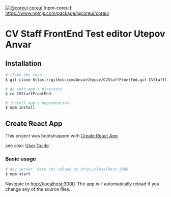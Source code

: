[![@coreui coreui](https://img.shields.io/badge/@coreui%20-coreui-lightgrey.svg?style=flat-square)](https://github.com/coreui/coreui)
[npm-coreui]: https://www.npmjs.com/package/@coreui/coreui

# CV Staff FrontEnd Test editor Utepov Anvar

## Installation

```bash
# clone the repo
$ git clone https://github.com/AnvarUtepov/CVStaffFrontEnd.git CVStaffFrontEnd

# go into app's directory
$ cd CVStaffFrontEnd

# install app's dependencies
$ npm install
```

## Create React App

This project was bootstrapped with [Create React App](https://github.com/facebook/create-react-app)

see also:
[User Guide](CRA.md)

### Basic usage

```bash
# dev server  with hot reload at http://localhost:3000
$ npm start
```

Navigate to [http://localhost:3000](http://localhost:3000). The app will automatically reload if you change any of the source files.
